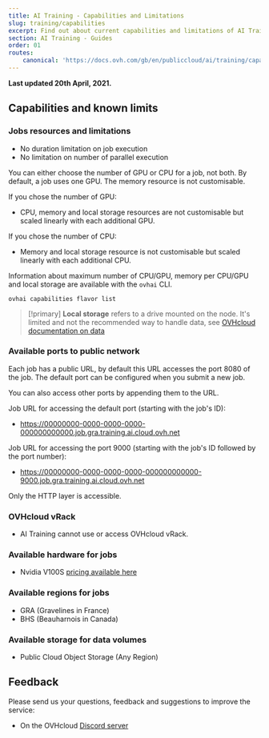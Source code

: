 ```yaml
---
title: AI Training - Capabilities and Limitations
slug: training/capabilities
excerpt: Find out about current capabilities and limitations of AI Training
section: AI Training - Guides
order: 01
routes:
    canonical: 'https://docs.ovh.com/gb/en/publiccloud/ai/training/capabilities/'
---
```


**Last updated 20th April, 2021.**

## Capabilities and known limits

### Jobs resources and limitations

-   No duration limitation on job execution
-   No limitation on number of parallel execution

You can either choose the number of GPU or CPU for a job, not both.
By default, a job uses one GPU.
The memory resource is not customisable.

If you chose the number of GPU:

-   CPU, memory and local storage resources are not customisable but scaled linearly with each additional GPU.

If you chose the number of CPU:

-   Memory and local storage resource is not customisable but scaled linearly with each additional CPU.

Information about maximum number of CPU/GPU, memory per CPU/GPU and local storage are available with the `ovhai` CLI.

``` {.console}
ovhai capabilities flavor list
```

> [!primary]
> **Local storage** refers to a drive mounted on the node. It's limited and not the recommended way to handle data, see [OVHcloud documentation on data](https://docs.ovh.com/us/es/publiccloud/ai/data)

### Available ports to public network

Each job has a public URL, by default this URL accesses the port 8080 of the job. The default port can be configured when you submit a new job.

You can also access other ports by appending them to the URL.

Job URL for accessing the default port (starting with the job's ID):

-   https://00000000-0000-0000-0000-000000000000.job.gra.training.ai.cloud.ovh.net

Job URL for accessing the port 9000 (starting with the job's ID followed by the port number):

-   https://00000000-0000-0000-0000-000000000000-9000.job.gra.training.ai.cloud.ovh.net

Only the HTTP layer is accessible.

### OVHcloud vRack

-   AI Training cannot use or access OVHcloud vRack.

### Available hardware for jobs

-   Nvidia V100S [pricing available here](https://www.ovhcloud.com/es/public-cloud/prices/#ai-machine-learning)

### Available regions for jobs

-   GRA (Gravelines in France)
-   BHS (Beauharnois in Canada)

### Available storage for data volumes

-   Public Cloud Object Storage (Any Region)

## Feedback

Please send us your questions, feedback and suggestions to improve the service:

- On the OVHcloud [Discord server](https://discord.com/invite/vXVurFfwe9)
